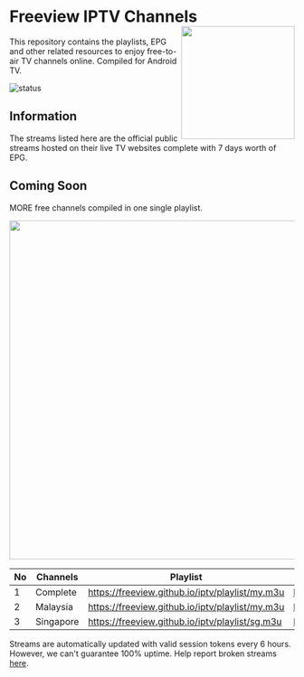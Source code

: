 # Freeview IPTV Channels <img align="right" src="http://freeview.github.io/iptv/freeview.png" width="200">
This repository contains the playlists, EPG and other related resources to enjoy free-to-air TV channels online. Compiled for Android TV. 

![status](https://img.shields.io/badge/tokenizer-ONLINE-brightgreen.svg?style=flat)
## Information
The streams listed here are the official public streams hosted on their live TV websites complete with 7 days worth of EPG.

## Coming Soon
MORE free channels compiled in one single playlist.
<p align="center">
  <img src="http://freeview.github.io/iptv/channels.png" width="600">
</p>

| No | Channels | Playlist |  EPG |
| --- | --- | --- | --- |
| 1 | Complete | https://freeview.github.io/iptv/playlist/my.m3u | https://freeview.github.io/iptv/epg/my.xml |
| 2 | Malaysia | https://freeview.github.io/iptv/playlist/my.m3u | https://freeview.github.io/iptv/epg/my.xml |
| 3 | Singapore | https://freeview.github.io/iptv/playlist/sg.m3u | https://freeview.github.io/iptv/epg/sg.xml |

Streams are automatically updated with valid session tokens every 6 hours. However, we can't guarantee 100% uptime. Help report broken streams [here](https://github.com/hsytes/iptv/issues/new).
